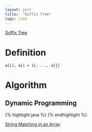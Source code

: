 ```yaml
---
layout: post
title:  "Suffix Tree"
tags: tree
---
```

[Suffix Tree](https://en.wikipedia.org/wiki/Suffix_tree)

# Definition
`a[i], a[i + 1], ..., a[j]`

# Algorithm
## Dynamic Programming

{% highlight java %}
{% endhighlight %}

[String Matching in an Array][string-matching-in-an-array]

[string-matching-in-an-array]: https://leetcode.com/problems/string-matching-in-an-array
